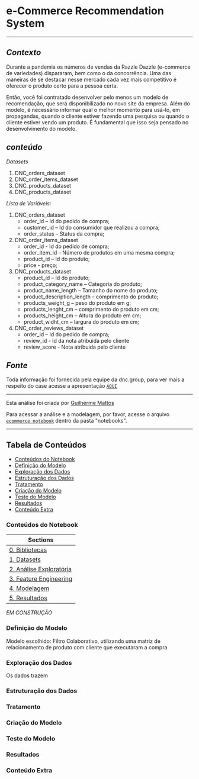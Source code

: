 # **e-Commerce Recommendation System**

---

## *Contexto*
Durante a pandemia os números de vendas da Razzle Dazzle (e-commerce de variedades) dispararam, bem como o da concorrência. Uma das maneiras de se destacar nesse mercado cada vez mais competitivo é oferecer o produto certo para a pessoa certa.

Então, você foi contratado desenvolver pelo menos um modelo de recomendação, que será disponibilizado no novo site da empresa. Além do modelo, é necessário informar qual o melhor momento para usá-lo, em propagandas, quando o cliente estiver fazendo uma pesquisa ou quando o cliente estiver vendo um produto. É fundamental que isso seja pensado no desenvolvimento do modelo.

## *conteúdo*

*Datasets*

1. DNC_orders_dataset
2. DNC_order_items_dataset
3. DNC_products_dataset
4. DNC_products_dataset

*Lista de Variáveis:*

1. 	DNC_orders_dataset
    * order_id – Id do pedido de compra;
	* customer_id – Id do consumidor que realizou a compra;
	* order_status – Status da compra;
2. DNC_order_items_dataset
    * order_id - Id do pedido de compra;
	* order_item_id – Número de produtos em uma mesma compra;
	* product_id – Id do produto;
	* price - preço;
3. 	DNC_products_dataset
    * product_id – Id do produto;
	* product_category_name – Categoria do produto;
	* product_name_length – Tamanho do nome do produto;
	* product_description_length – comprimento do produto;
	* products_weight_g – peso do produto em g;
	* products_lenght_cm – comprimento do produto em cm;
	* products_height_cm – Altura do produto em cm;
	* product_widht_cm – largura do produto em cm;
4. DNC_order_reviews_dataset
    * order_id – Id do pedido de compra;
    * review_id - Id da nota atribuida pelo cliente
    * review_score - Nota atribuida pelo cliente

## *Fonte*

Toda informação foi fornecida pela equipe da dnc.group, para ver mais a respeito do case acesse a apresentação [`AQUI`](./data/.pdf/[DEX]_DAY_7_Template.pdf)

---

Esta análise foi criada por [Guilherme Mattos](https://www.linkedin.com/in/guilhermefmattos/)

Para acessar a análise e a modelagem, por favor, acesse o arquivo [`ecommerce notebook`](./notebooks/ecommerce.ipynb) dentro da pasta "notebooks".

--- 

## **Tabela de Conteúdos**

- [Conteúdos do Notebook](#Notebook-Contents)
- [Definição do Modelo](#Definição-do-Modelo)
- [Exploração dos Dados](#Exploração-dos-Dados)
- [Estruturação dos Dados](#Estruturação-dos-Dados)
- [Tratamento](#Tratamento)
- [Criação do Modelo](#Criação-do-Modelo)
- [Teste do Modelo](#Teste-do-Modelo)
- [Resultados](#Resultados)
- [Conteúdo Extra](#Conteúdo-Extra)

### **Conteúdos do Notebook**

| Sections |
| ------- |
| [0. Bibliotecas](./notebooks/heart_disease.ipynb/#0.-Bibliotecas) |
| [1. Datasets](./notebooks/heart_disease.ipynb/#1.-Datasets) |
| [2. Análise Exploratória](./notebooks/heart_disease.ipynb/#2.-Análise-Exploratória) |
| [3. Feature Engineering](./notebooks/heart_disease.ipynb/#3.-Feature-Engineering) |
| [4. Modelagem](./notebooks/heart_disease.ipynb/#4.-Modelagem) |
| [5. Resultados](./notebooks/heart_disease.ipynb/#5.-Resultados) |

*EM CONSTRUÇÃO*

### **Definição do Modelo**

Modelo escolhido: Filtro Colaborativo, utilizando uma matriz de relacionamento de produto com cliente que executaram a compra

### **Exploração dos Dados**

Os dados trazem 

### **Estruturação dos Dados**



### **Tratamento**



### **Criação do Modelo**



### **Teste do Modelo**



### **Resultados**



### **Conteúdo Extra**

